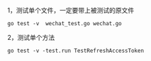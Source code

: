1，测试单个文件，一定要带上被测试的原文件

    go test -v  wechat_test.go wechat.go 



2，测试单个方法

    go test -v -test.run TestRefreshAccessToken
